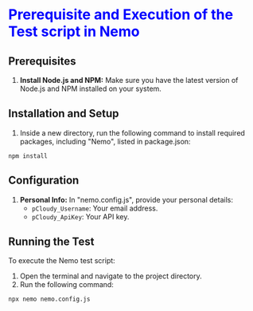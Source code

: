 <!DOCTYPE html>
<html>
<head>
    <title>Nemo Test Script Setup and Execution Guide</title>
</head>
<body>

<h1><font color="Blue">Prerequisite and Execution of the Test script in Nemo</font></h1>

<h2>Prerequisites</h2>

<ol>
    <li><strong>Install Node.js and NPM:</strong> Make sure you have the latest version of Node.js and NPM installed on your system.</li>
</ol>

<h2>Installation and Setup</h2>

<ol>
    <li>Inside a new directory, run the following command to install required packages, including "Nemo", listed in package.json:</li>
</ol>

<pre><code>npm install</code></pre>

<h2>Configuration</h2>

<ol>
    <li><strong>Personal Info:</strong> In "nemo.config.js", provide your personal details:
        <ul>
            <li><code>pCloudy_Username</code>: Your email address.</li>
            <li><code>pCloudy_ApiKey</code>: Your API key.</li>
        </ul>
    </li>
</ol>

<h2>Running the Test</h2>

<p>To execute the Nemo test script:</p>

<ol>
    <li>Open the terminal and navigate to the project directory.</li>
    <li>Run the following command:</li>
</ol>

<pre><code>npx nemo nemo.config.js</code></pre>



</body>
</html>
